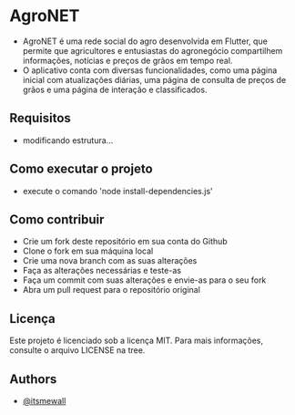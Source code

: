 
# AgroNET

- AgroNET é uma rede social do agro desenvolvida em Flutter, que permite que agricultores e entusiastas do agronegócio compartilhem informações, notícias e preços de grãos em tempo real. 
- O aplicativo conta com diversas funcionalidades, como uma página inicial com atualizações diárias, uma página de consulta de preços de grãos e uma página de interação e classificados.

## Requisitos
- modificando estrutura...

## Como executar o projeto 
- execute o comando 'node install-dependencies.js'

## Como contribuir
- Crie um fork deste repositório em sua conta do Github
- Clone o fork em sua máquina local
- Crie uma nova branch com as suas alterações
- Faça as alterações necessárias e teste-as
- Faça um commit com suas alterações e envie-as para o seu fork
- Abra um pull request para o repositório original

## Licença
Este projeto é licenciado sob a licença MIT. Para mais informações, consulte o arquivo LICENSE na tree.

## Authors

- [@itsmewall](https://www.github.com/itsmewall)

